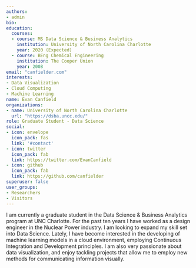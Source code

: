 ```yaml
---
authors:
- admin
bio: 
education:
  courses:
  - course: MS Data Science & Business Analytics
    institution: University of North Carolina Charlotte
    year: 2020 (Expected)
  - course: BEng Chemical Engineering
    institution: The Cooper Union
    year: 2008
email: "canfielder.com"
interests:
- Data Visualization
- Cloud Computing
- Machine Learning
name: Evan Canfield
organizations:
- name: University of North Carolina Charlotte
  url: "https://dsba.uncc.edu/"
role: Graduate Student - Data Science
social:
- icon: envelope
  icon_pack: fas
  link: '#contact'
- icon: twitter
  icon_pack: fab
  link: https://twitter.com/EvanCanfield
- icon: github
  icon_pack: fab
  link: https://github.com/canfielder
superuser: false
user_groups:
- Researchers
- Visitors
---
```


I am currently a graduate student in the Data Science & Business Analytics program at UNC Charlotte. For the past ten years I have worked as a design engineer in the Nuclear Power industry. I am looking to expand my skill set into Data Science. Lately, I have become interested in the developing of machine learning models in a cloud environment, employing Continuous Integration and Development principles. I am also very passionate about data visualization, and enjoy tackling projects that allow me to employ new  methods for communicating information visually.